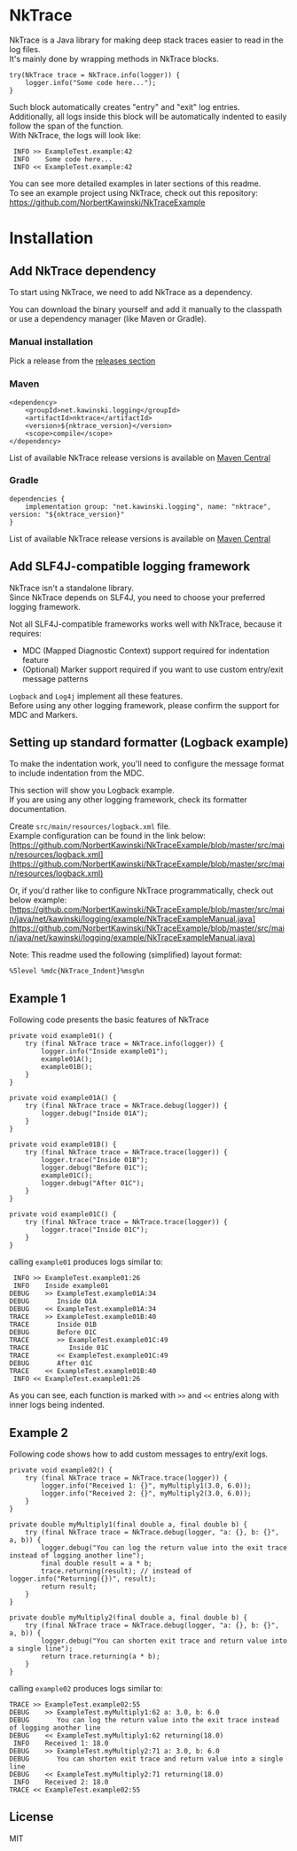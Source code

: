 # NkTrace

NkTrace is a Java library for making deep stack traces easier to read in the log files.  
It\'s mainly done by wrapping methods in NkTrace blocks.
```
try(NkTrace trace = NkTrace.info(logger)) { 
    logger.info("Some code here...");
}
```
Such block automatically creates "entry" and "exit" log entries.  
Additionally, all logs inside this block will be automatically indented to easily follow the span of the function.  
With NkTrace, the logs will look like:
```
 INFO >> ExampleTest.example:42
 INFO    Some code here...
 INFO << ExampleTest.example:42
```

You can see more detailed examples in later sections of this readme.  
To see an example project using NkTrace, check out this repository:  
<https://github.com/NorbertKawinski/NkTraceExample>

# Installation
## Add NkTrace dependency
To start using NkTrace, we need to add NkTrace as a dependency.

You can download the binary yourself and add it manually to the classpath  
or use a dependency manager (like Maven or Gradle).

### Manual installation  
Pick a release from the [releases section](https://github.com/NorbertKawinski/NkTrace/releases)  

### Maven
```
<dependency>
    <groupId>net.kawinski.logging</groupId>
    <artifactId>nktrace</artifactId>
    <version>${nktrace_version}</version>
    <scope>compile</scope>
</dependency>
```
List of available NkTrace release versions is available on [Maven Central](https://search.maven.org/artifact/net.kawinski.logging/nktrace)

### Gradle
```
dependencies {
    implementation group: "net.kawinski.logging", name: "nktrace", version: "${nktrace_version}"
}
```
List of available NkTrace release versions is available on [Maven Central](https://search.maven.org/artifact/net.kawinski.logging/nktrace)

## Add SLF4J-compatible logging framework
NkTrace isn\'t a standalone library.  
Since NkTrace depends on SLF4J, you need to choose your preferred logging framework.

Not all SLF4J-compatible frameworks works well with NkTrace, because it requires:
* MDC (Mapped Diagnostic Context) support required for indentation feature
* (Optional) Marker support required if you want to use custom entry/exit message patterns

```Logback``` and ```Log4j``` implement all these features.  
Before using any other logging framework, please confirm the support for MDC and Markers.

## Setting up standard formatter (Logback example)
To make the indentation work, you\'ll need to configure the message format to include indentation from the MDC.

This section will show you Logback example.  
If you are using any other logging framework, check its formatter documentation.

Create ```src/main/resources/logback.xml``` file.  
Example configuration can be found in the link below:  
[https://github.com/NorbertKawinski/NkTraceExample/blob/master/src/main/resources/logback.xml](https://github.com/NorbertKawinski/NkTraceExample/blob/master/src/main/resources/logback.xml)

Or, if you\'d rather like to configure NkTrace programmatically, check out below example:  
[https://github.com/NorbertKawinski/NkTraceExample/blob/master/src/main/java/net/kawinski/logging/example/NkTraceExampleManual.java](https://github.com/NorbertKawinski/NkTraceExample/blob/master/src/main/java/net/kawinski/logging/example/NkTraceExampleManual.java)

Note: This readme used the following (simplified) layout format:
```
%5level %mdc{NkTrace_Indent}%msg%n
```

## Example 1
Following code presents the basic features of NkTrace
```
private void example01() {
    try (final NkTrace trace = NkTrace.info(logger)) {
        logger.info("Inside example01");
        example01A();
        example01B();
    }
}

private void example01A() {
    try (final NkTrace trace = NkTrace.debug(logger)) {
        logger.debug("Inside 01A");
    }
}

private void example01B() {
    try (final NkTrace trace = NkTrace.trace(logger)) {
        logger.trace("Inside 01B");
        logger.debug("Before 01C");
        example01C();
        logger.debug("After 01C");
    }
}

private void example01C() {
    try (final NkTrace trace = NkTrace.trace(logger)) {
        logger.trace("Inside 01C");
    }
}
```

calling ```example01``` produces logs similar to:
```
 INFO >> ExampleTest.example01:26
 INFO    Inside example01
DEBUG    >> ExampleTest.example01A:34
DEBUG       Inside 01A
DEBUG    << ExampleTest.example01A:34
TRACE    >> ExampleTest.example01B:40
TRACE       Inside 01B
DEBUG       Before 01C
TRACE       >> ExampleTest.example01C:49
TRACE          Inside 01C
TRACE       << ExampleTest.example01C:49
DEBUG       After 01C
TRACE    << ExampleTest.example01B:40
 INFO << ExampleTest.example01:26
```
As you can see, each function is marked with ```>>``` and ```<<``` entries along with inner logs being indented.

## Example 2
Following code shows how to add custom messages to entry/exit logs.
```
private void example02() {
    try (final NkTrace trace = NkTrace.trace(logger)) {
        logger.info("Received 1: {}", myMultiply1(3.0, 6.0));
        logger.info("Received 2: {}", myMultiply2(3.0, 6.0));
    }
}

private double myMultiply1(final double a, final double b) {
    try (final NkTrace trace = NkTrace.debug(logger, "a: {}, b: {}", a, b)) {
        logger.debug("You can log the return value into the exit trace instead of logging another line");
        final double result = a * b;
        trace.returning(result); // instead of logger.info("Returning({})", result);
        return result;
    }
}

private double myMultiply2(final double a, final double b) {
    try (final NkTrace trace = NkTrace.debug(logger, "a: {}, b: {}", a, b)) {
        logger.debug("You can shorten exit trace and return value into a single line");
        return trace.returning(a * b);
    }
}
```

calling ```example02``` produces logs similar to:
```
TRACE >> ExampleTest.example02:55
DEBUG    >> ExampleTest.myMultiply1:62 a: 3.0, b: 6.0
DEBUG       You can log the return value into the exit trace instead of logging another line
DEBUG    << ExampleTest.myMultiply1:62 returning(18.0)
 INFO    Received 1: 18.0
DEBUG    >> ExampleTest.myMultiply2:71 a: 3.0, b: 6.0
DEBUG       You can shorten exit trace and return value into a single line
DEBUG    << ExampleTest.myMultiply2:71 returning(18.0)
 INFO    Received 2: 18.0
TRACE << ExampleTest.example02:55

```

## License

MIT

